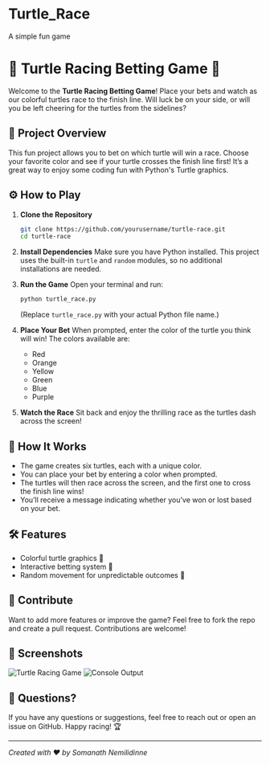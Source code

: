 # Turtle_Race
A simple fun game 


# 🐢 Turtle Racing Betting Game 🎉

Welcome to the **Turtle Racing Betting Game**! Place your bets and watch as our colorful turtles race to the finish line.
Will luck be on your side, or will you be left cheering for the turtles from the sidelines?

## 🐢 Project Overview

This fun project allows you to bet on which turtle will win a race. Choose your favorite color and see if your turtle crosses the finish line first!
It’s a great way to enjoy some coding fun with Python's Turtle graphics.

## ⚙️ How to Play

1. **Clone the Repository**
   ```bash
   git clone https://github.com/yourusername/turtle-race.git
   cd turtle-race
   ```

2. **Install Dependencies**
   Make sure you have Python installed. This project uses the built-in `turtle` and `random` modules, so no additional installations are needed.

3. **Run the Game**
   Open your terminal and run:
   ```bash
   python turtle_race.py
   ```
   (Replace `turtle_race.py` with your actual Python file name.)

4. **Place Your Bet**
   When prompted, enter the color of the turtle you think will win! The colors available are:
   - Red
   - Orange
   - Yellow
   - Green
   - Blue
   - Purple

5. **Watch the Race**
   Sit back and enjoy the thrilling race as the turtles dash across the screen!

## 🎲 How It Works

- The game creates six turtles, each with a unique color.
- You can place your bet by entering a color when prompted.
- The turtles will then race across the screen, and the first one to cross the finish line wins!
- You’ll receive a message indicating whether you’ve won or lost based on your bet.

## 🛠️ Features

- Colorful turtle graphics 🐢
- Interactive betting system 🎲
- Random movement for unpredictable outcomes 🚀

## 🎉 Contribute

Want to add more features or improve the game? Feel free to fork the repo and create a pull request. Contributions are welcome!

## 📸 Screenshots

![Turtle Racing Game](https://images.velog.io/images/daylee/post/03f1c6f1-4939-4390-8cde-55d984c65c8f/image.png)
![Console Output](https://code-projects.org/wp-content/uploads/2021/06/trb.png)

## 🤔 Questions?

If you have any questions or suggestions, feel free to reach out or open an issue on GitHub. Happy racing! 🏆

---

*Created with ❤️ by Somanath Nemilidinne*
